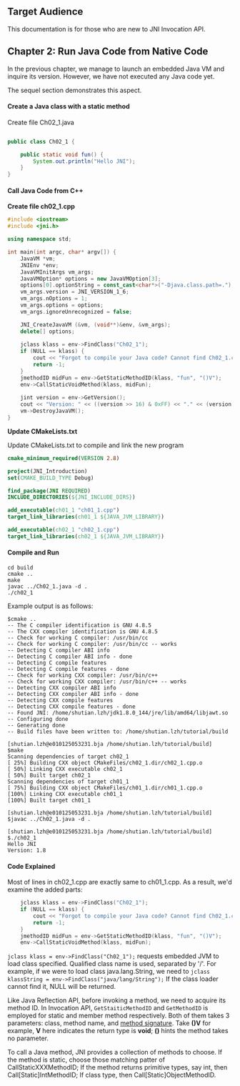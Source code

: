 ## Target Audience

This documentation is for those who are new to JNI Invocation API.

## Chapter 2: Run Java Code from Native Code

In the previous chapter, we manage to launch an embedded Java VM and inquire its version. However, we
have not executed any Java code yet.

The sequel section demonstrates this aspect.

#### Create a Java class with a static method

Create file Ch02_1.java

```java

public class Ch02_1 {

    public static void fun() {
        System.out.println("Hello JNI");
    }
}

```

#### Call Java Code from C++

**Create file ch02_1.cpp**
```cpp
#include <iostream>
#include <jni.h>

using namespace std;

int main(int argc, char* argv[]) {
    JavaVM *vm;
    JNIEnv *env;
    JavaVMInitArgs vm_args;
    JavaVMOption* options = new JavaVMOption[3];
    options[0].optionString = const_cast<char*>("-Djava.class.path=.");
    vm_args.version = JNI_VERSION_1_6;
    vm_args.nOptions = 1;
    vm_args.options = options;
    vm_args.ignoreUnrecognized = false;

    JNI_CreateJavaVM (&vm, (void**)&env, &vm_args);
    delete[] options;
    
    jclass klass = env->FindClass("Ch02_1");
    if (NULL == klass) {
        cout << "Forgot to compile your Java code? Cannot find Ch02_1.class in the current directory" << endl;
        return -1;
    }
    jmethodID midFun = env->GetStaticMethodID(klass, "fun", "()V");
    env->CallStaticVoidMethod(klass, midFun);
    
    jint version = env->GetVersion();
    cout << "Version: " << ((version >> 16) & 0xFF) << "." << (version & 0xFF);
    vm->DestroyJavaVM();   
}
```

**Update CMakeLists.txt**

Update CMakeLists.txt to compile and link the new program

```cmake
cmake_minimum_required(VERSION 2.8)

project(JNI_Introduction)
set(CMAKE_BUILD_TYPE Debug)

find_package(JNI REQUIRED)
INCLUDE_DIRECTORIES(${JNI_INCLUDE_DIRS})

add_executable(ch01_1 "ch01_1.cpp")
target_link_libraries(ch01_1 ${JAVA_JVM_LIBRARY})

add_executable(ch02_1 "ch02_1.cpp")
target_link_libraries(ch02_1 ${JAVA_JVM_LIBRARY})

```

#### Compile and Run
```commandline
cd build
cmake ..
make
javac ../Ch02_1.java -d .
./ch02_1
```

Example output is as follows:
```text
$cmake ..
-- The C compiler identification is GNU 4.8.5
-- The CXX compiler identification is GNU 4.8.5
-- Check for working C compiler: /usr/bin/cc
-- Check for working C compiler: /usr/bin/cc -- works
-- Detecting C compiler ABI info
-- Detecting C compiler ABI info - done
-- Detecting C compile features
-- Detecting C compile features - done
-- Check for working CXX compiler: /usr/bin/c++
-- Check for working CXX compiler: /usr/bin/c++ -- works
-- Detecting CXX compiler ABI info
-- Detecting CXX compiler ABI info - done
-- Detecting CXX compile features
-- Detecting CXX compile features - done
-- Found JNI: /home/shutian.lzh/jdk1.8.0_144/jre/lib/amd64/libjawt.so  
-- Configuring done
-- Generating done
-- Build files have been written to: /home/shutian.lzh/tutorial/build

[shutian.lzh@e010125053231.bja /home/shutian.lzh/tutorial/build]
$make
Scanning dependencies of target ch02_1
[ 25%] Building CXX object CMakeFiles/ch02_1.dir/ch02_1.cpp.o
[ 50%] Linking CXX executable ch02_1
[ 50%] Built target ch02_1
Scanning dependencies of target ch01_1
[ 75%] Building CXX object CMakeFiles/ch01_1.dir/ch01_1.cpp.o
[100%] Linking CXX executable ch01_1
[100%] Built target ch01_1

[shutian.lzh@e010125053231.bja /home/shutian.lzh/tutorial/build]
$javac ../Ch02_1.java -d .

[shutian.lzh@e010125053231.bja /home/shutian.lzh/tutorial/build]
$./ch02_1 
Hello JNI
Version: 1.8
```
#### Code Explained

Most of lines in ch02_1.cpp are exactly same to ch01_1.cpp. As a result, we'd examine 
the added parts:
```cpp
    jclass klass = env->FindClass("Ch02_1");
    if (NULL == klass) {
        cout << "Forgot to compile your Java code? Cannot find Ch02_1.class in the current directory" << endl;
        return -1;
    }
    jmethodID midFun = env->GetStaticMethodID(klass, "fun", "()V");
    env->CallStaticVoidMethod(klass, midFun);
``` 

``jclass klass = env->FindClass("Ch02_1");`` requests embedded JVM to load class specified.
Qualified class name is used, separated by '/'. For example, if we were to load class java.lang.String, we need
to ```jclass klassString = env->FindClass("java/lang/String");``` If the class loader cannot find it,
NULL will be returned.

Like Java Reflection API, before invoking a method, we need to acquire its method ID. In Invocation API,
`GetStaiticMethodID` and `GetMethodID` is employed for static and member method respectively. Both of them
takes 3 parameters: class, method name, and [method signature](https://docs.oracle.com/javase/7/docs/technotes/guides/jni/spec/types.html).
Take **()V** for example, **V** here indicates the return type is **void**; **()** hints the method takes no parameter.

To call a Java method, JNI provides a collection of methods to choose. If the method is static, choose those matching
patter of CallStaticXXXMethodID; If the method returns primitive types, say int, then Call[Static]IntMethodID; If class
 type, then Call[Static]ObjectMethodID.